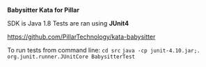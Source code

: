 **Babysitter Kata for Pillar**

SDK is Java 1.8
Tests are ran using **JUnit4**

https://github.com/PillarTechnology/kata-babysitter

To run tests from command line:
```cd src```
```java -cp junit-4.10.jar;. org.junit.runner.JUnitCore BabysitterTest```
